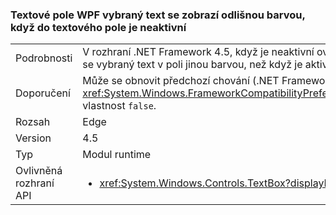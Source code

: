 ### <a name="wpf-textbox-selected-text-appears-a-different-color-when-the-text-box-is-inactive"></a>Textové pole WPF vybraný text se zobrazí odlišnou barvou, když do textového pole je neaktivní

|   |   |
|---|---|
|Podrobnosti|V rozhraní .NET Framework 4.5, když je neaktivní ovládacího prvku WPF textového pole (nemá fokus), zobrazí se vybraný text v poli jinou barvou, než když je aktivní ovládací prvek.|
|Doporučení|Může se obnovit předchozí chování (.NET Framework 4.0) tak, že nastavíte <xref:System.Windows.FrameworkCompatibilityPreferences.AreInactiveSelectionHighlightBrushKeysSupported> vlastnost <code>false</code>.|
|Rozsah|Edge|
|Version|4.5|
|Typ|Modul runtime|
|Ovlivněná rozhraní API|<ul><li><xref:System.Windows.Controls.TextBox?displayProperty=nameWithType></li></ul>|

